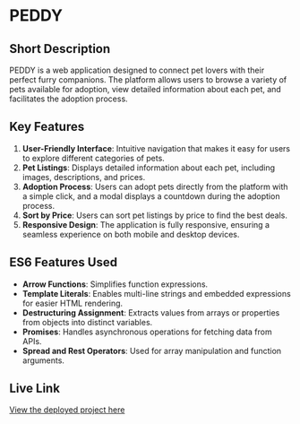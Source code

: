 # PEDDY

## Short Description
PEDDY is a web application designed to connect pet lovers with their perfect furry companions. The platform allows users to browse a variety of pets available for adoption, view detailed information about each pet, and facilitates the adoption process.

## Key Features
1. **User-Friendly Interface**: Intuitive navigation that makes it easy for users to explore different categories of pets.
2. **Pet Listings**: Displays detailed information about each pet, including images, descriptions, and prices.
3. **Adoption Process**: Users can adopt pets directly from the platform with a simple click, and a modal displays a countdown during the adoption process.
4. **Sort by Price**: Users can sort pet listings by price to find the best deals.
5. **Responsive Design**: The application is fully responsive, ensuring a seamless experience on both mobile and desktop devices.

## ES6 Features Used
- **Arrow Functions**: Simplifies function expressions.
- **Template Literals**: Enables multi-line strings and embedded expressions for easier HTML rendering.
- **Destructuring Assignment**: Extracts values from arrays or properties from objects into distinct variables.
- **Promises**: Handles asynchronous operations for fetching data from APIs.
- **Spread and Rest Operators**: Used for array manipulation and function arguments.

## Live Link
[View the deployed project here]((https://p-peddy.netlify.app/)(https://p-peddy.netlify.app/))
